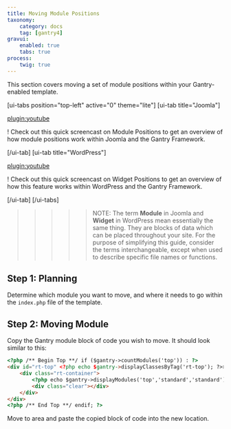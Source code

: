 ```yaml
---
title: Moving Module Positions
taxonomy:
    category: docs
    tag: [gantry4]
gravui:
    enabled: true
    tabs: true
process:
    twig: true
---
```


This section covers moving a set of module positions within your Gantry-enabled template.

[ui-tabs position="top-left" active="0" theme="lite"]
[ui-tab title="Joomla"]

[plugin:youtube](https://www.youtube.com/watch?v=snZSUSWMnpM)

! Check out this quick screencast on Module Positions to get an overview of how module positions work within Joomla and the Gantry Framework.

[/ui-tab]
[ui-tab title="WordPress"]

[plugin:youtube](https://www.youtube.com/watch?v=xYsB2VKmkFU)

! Check out this quick screencast on Widget Positions to get an overview of how this feature works within WordPress and the Gantry Framework.

[/ui-tab]
[/ui-tabs]

>>>>> NOTE: The term **Module** in Joomla and **Widget** in WordPress mean essentially the same thing. They are blocks of data which can be placed throughout your site. For the purpose of simplifying this guide, consider the terms interchangeable, except when used to describe specific file names or functions.

Step 1: Planning
----------------
Determine which module you want to move, and where it needs to go within the `index.php` file of the template.

Step 2: Moving Module
---------------------
Copy the Gantry module block of code you wish to move. It should look similar to this:

```html
<?php /** Begin Top **/ if ($gantry->countModules('top')) : ?>
<div id="rt-top" <?php echo $gantry->displayClassesByTag('rt-top'); ?>>
    <div class="rt-container">
        <?php echo $gantry->displayModules('top','standard','standard'); ?>
        <div class="clear"></div>
    </div>
</div>
<?php /** End Top **/ endif; ?>
```

Move to area and paste the copied block of code into the new location.
